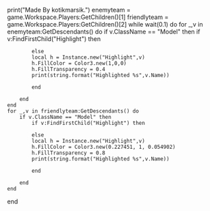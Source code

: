 print("Made By kotikmarsik.")
enemyteam = game.Workspace.Players:GetChildren()[1]
friendlyteam = game.Workspace.Players:GetChildren()[2]
while wait(0.1) do
    for _,v in enemyteam:GetDescendants() do
        if v.ClassName == "Model" then
            if v:FindFirstChild("Highlight") then

            else
            local h = Instance.new("Highlight",v)
            h.FillColor = Color3.new(1,0,0)
            h.FillTransparency = 0.4
            print(string.format("Highlighted %s",v.Name))

            end

        end
    end
    for _,v in friendlyteam:GetDescendants() do
        if v.ClassName == "Model" then
            if v:FindFirstChild("Highlight") then

            else
            local h = Instance.new("Highlight",v)
            h.FillColor = Color3.new(0.227451, 1, 0.054902)
            h.FillTransparency = 0.8
            print(string.format("Highlighted %s",v.Name))

            end

        end
    end
end

